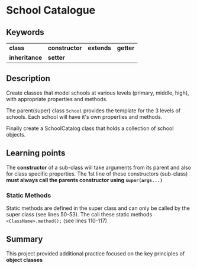 # School Catalogue

## Keywords

|                 |                 |             |            |
| --------------- | --------------- | ----------- | ---------- |
| **class**       | **constructor** | **extends** | **getter** |
| **inheritance** | **setter**      |             |            |

## Description

Create classes that model schools at various levels (primary, middle, high), with appropriate properties and methods.

The parent(super) class `School` provides the template for the 3 levels of schools. Each school will have it's own properties and methods.

Finally create a SchoolCatalog class that holds a collection of school objects.

## Learning points

The **constructor** of a sub-class will take arguments from its parent and also for class specific properties. The 1st line of these constructors (sub-class) **must always call the parents constructor using `super(args...)`**

### Static Methods

Static methods are defined in the super class and can only be called by the super class (see lines 50-53). The call these static methods `<ClassName>.method();` (see lines 110-117)

## Summary

This project provided additional practice focused on the key principles of **object classes**
